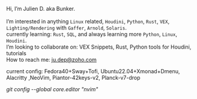 Hi, I’m Julien D. aka Bunker.<br><br>
I’m interested in anything <code>Linux</code> related, <code>Houdini</code>, <code>Python</code>, <code>Rust</code>, <code>VEX</code>, <code>Lighting/Rendering</code> with <code>Gaffer</code>, <code>Arnold</code>, <code>Solaris</code>.<br>
currently learning: <code>Rust</code>, <code>SQL</code>, and always learning more <code>Python</code>, <code>Linux</code>, <code>Houdini</code>.<br>
I’m looking to collaborate on: VEX Snippets, Rust, Python tools for Houdini, tutorials<br>
How to reach me: ju.dep@zoho.com

current config: Fedora40+Sway+Tofi, Ubuntu22.04+Xmonad+Dmenu, Alacritty ,NeoVim, Piantor-42keys-v2, Planck-v7-drop<br>

<em>git config --global core.editor "nvim"</em>

<!---
jdvfx/jdvfx is a ✨ special ✨ repository because its `README.md` (this file) appears on your GitHub profile.
You can click the Preview link to take a look at your changes.
--->
